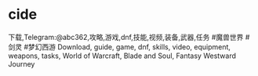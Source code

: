 # cide
下载,Telegram:@abc362,攻略,游戏,dnf,技能,视频,装备,武器,任务 #魔兽世界 #剑灵 #梦幻西游 Download, guide, game, dnf, skills, video, equipment, weapons, tasks, World of Warcraft, Blade and Soul, Fantasy Westward Journey
